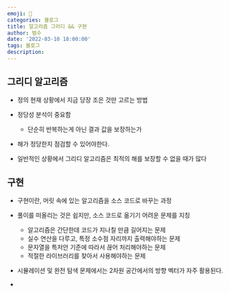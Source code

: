 ```yaml
---
emoji: 🏃
categories: 블로그
title: 알고리즘 그리디 && 구현
author: 범수
date: '2022-03-10 18:00:00'
tags: 블로그
description:
---
```

<!-- 
튜토리얼, 하우 투 가이드, 설명 ,레퍼런스 
https://documentation.divio.com/tutorials/
-->
## 그리디 알고리즘

* 정의 현재 상황에서 지금 당장 조은 것만 고르는 방법
* 정당성 분석이 중요함
  * 단순히 반복하는게 아닌 결과 값을 보장하는가

* 해가 정당한지 점검할 수 있어야한다.

* 일반적인 상황에서 그리디 알고리즘은 최적의 해를 보장할 수 없을 때가 많다

## 구현

* 구현이란, 머릿 속에 있는 알고리즘을 소스 코드로 바꾸는 과정
* 풀이를 떠올리는 것은 쉽지만, 소스 코드로 옮기기 어려운 문제를 지칭
  * 알고리즘은 간단한데 코드가 지나칠 만큼 길어지는 문제
  * 실수 연산을 다루고, 특정 소수점 자리까지 출력해야하는 문제
  * 문자열을 특저안 기준에 따라서 끊어 처리해야하는 문제
  * 적절한 라이브러리를 찾아서 사용해야하는 문제

* 시뮬레이션 및 완전 탐색 문제에서는 2차원 공간에서의 방향 벡터가 자주 활용된다.
* 